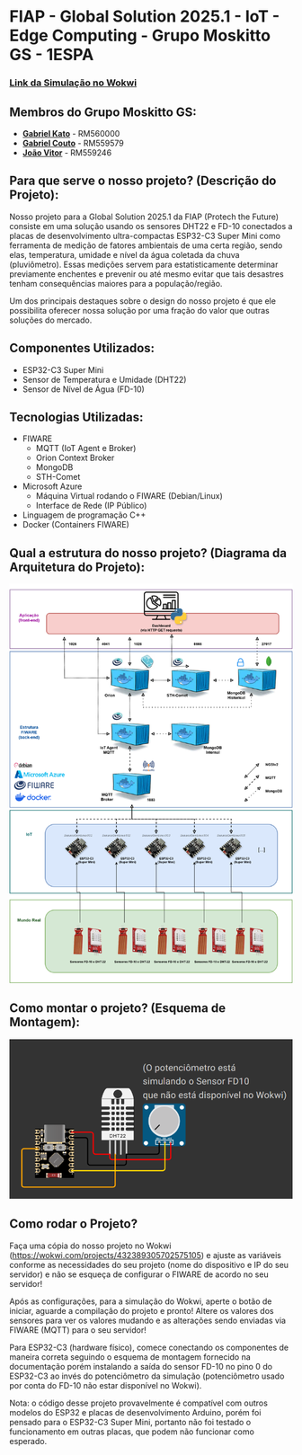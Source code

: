 # FIAP - Global Solution 2025.1 - IoT - Edge Computing - Grupo Moskitto GS - 1ESPA

### [Link da Simulação no Wokwi](https://wokwi.com/projects/432389305702575105)

## Membros do Grupo Moskitto GS:
- [**Gabriel Kato**](https://github.com/kato8088) - RM560000
- [**Gabriel Couto**](https://github.com/rouri404) - RM559579
- [**João Vitor**](https://github.com/joaomatosq) - RM559246

## Para que serve o nosso projeto? (Descrição do Projeto):
Nosso projeto para a Global Solution 2025.1 da FIAP (Protech the Future) consiste em uma solução usando os sensores DHT22 e FD-10 conectados a placas de desenvolvimento ultra-compactas ESP32-C3 Super Mini como ferramenta de medição de fatores ambientais de uma certa região, sendo elas, temperatura, umidade e nível da água coletada da chuva (pluviômetro). Essas medições servem para estatisticamente determinar previamente enchentes e prevenir ou até mesmo evitar que tais desastres tenham consequências maiores para a população/região.

Um dos principais destaques sobre o design do nosso projeto é que ele possibilita oferecer nossa solução por uma fração do valor que outras soluções do mercado.

## Componentes Utilizados:
- ESP32-C3 Super Mini
- Sensor de Temperatura e Umidade (DHT22)
- Sensor de Nível de Água (FD-10)

## Tecnologias Utilizadas:
- FIWARE
  - MQTT (IoT Agent e Broker)
  - Orion Context Broker
  - MongoDB
  - STH-Comet
- Microsoft Azure
  - Máquina Virtual rodando o FIWARE (Debian/Linux)
  - Interface de Rede (IP Público)
- Linguagem de programação C++
- Docker (Containers FIWARE)

## Qual a estrutura do nosso projeto? (Diagrama da Arquitetura do Projeto):
![Arquitetura](./diagrama_edge_v2.png "Arquitetura do projeto")

## Como montar o projeto? (Esquema de Montagem):
![Montagem](./montagem_edge_v1.png "Esquema de montagem")

## Como rodar o Projeto?
Faça uma cópia do nosso projeto no Wokwi (https://wokwi.com/projects/432389305702575105) e ajuste as variáveis conforme as necessidades do seu projeto (nome do dispositivo e IP do seu servidor) e não se esqueça de configurar o FIWARE de acordo no seu servidor!

Após as configurações, para a simulação do Wokwi, aperte o botão de iniciar, aguarde a compilação do projeto e pronto! Altere os valores dos sensores para ver os valores mudando e as alterações sendo enviadas via FIWARE (MQTT) para o seu servidor!

Para ESP32-C3 (hardware físico), comece conectando os componentes de maneira correta seguindo o esquema de montagem fornecido na documentação porém instalando a saída do sensor FD-10 no pino 0 do ESP32-C3 ao invés do potenciômetro da simulação (potenciômetro usado por conta do FD-10 não estar disponível no Wokwi).

Nota: o código desse projeto provavelmente é compatível com outros modelos do ESP32 e placas de desenvolvimento Arduino, porém foi pensado para o ESP32-C3 Super Mini, portanto não foi testado o funcionamento em outras placas, que podem não funcionar como esperado.
